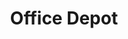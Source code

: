 ---
title: "Office Depot"
url: /madison/office-depot-east-washington-avenue/
shop: office supplies
---
